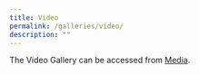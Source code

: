 ```yaml
---
title: Video
permalink: /galleries/video/
description: ""
---
```

The Video Gallery can be accessed from [Media](/media/video/).